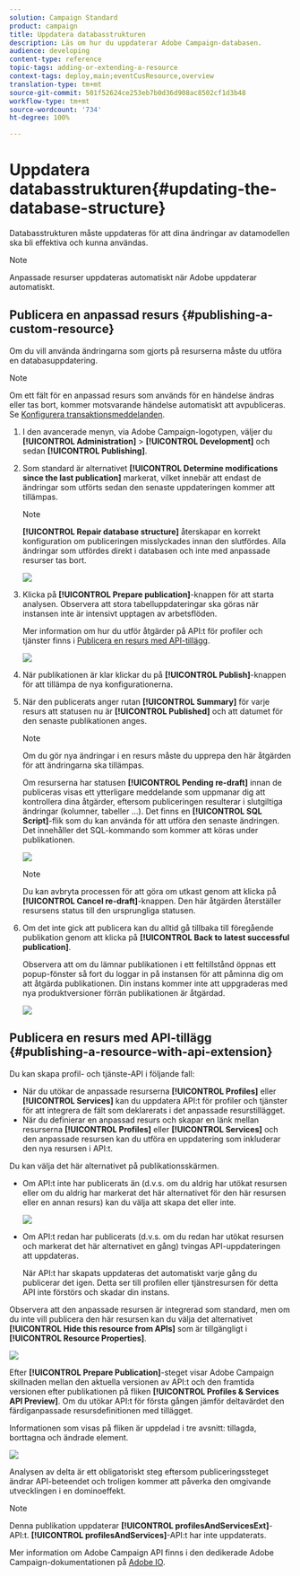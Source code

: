 ```yaml
---
solution: Campaign Standard
product: campaign
title: Uppdatera databasstrukturen
description: Läs om hur du uppdaterar Adobe Campaign-databasen.
audience: developing
content-type: reference
topic-tags: adding-or-extending-a-resource
context-tags: deploy,main;eventCusResource,overview
translation-type: tm+mt
source-git-commit: 501f52624ce253eb7b0d36d908ac8502cf1d3b48
workflow-type: tm+mt
source-wordcount: '734'
ht-degree: 100%

---
```



# Uppdatera databasstrukturen{#updating-the-database-structure}

Databasstrukturen måste uppdateras för att dina ändringar av datamodellen ska bli effektiva och kunna användas.

>[!NOTE]
>
>Anpassade resurser uppdateras automatiskt när Adobe uppdaterar automatiskt.

## Publicera en anpassad resurs {#publishing-a-custom-resource}

Om du vill använda ändringarna som gjorts på resurserna måste du utföra en databasuppdatering.

>[!NOTE]
>
>Om ett fält för en anpassad resurs som används för en händelse ändras eller tas bort, kommer motsvarande händelse automatiskt att avpubliceras. Se [Konfigurera transaktionsmeddelanden](../../administration/using/configuring-transactional-messaging.md).

1. I den avancerade menyn, via Adobe Campaign-logotypen, väljer du **[!UICONTROL Administration]** > **[!UICONTROL Development]** och sedan **[!UICONTROL Publishing]**.
1. Som standard är alternativet **[!UICONTROL Determine modifications since the last publication]** markerat, vilket innebär att endast de ändringar som utförts sedan den senaste uppdateringen kommer att tillämpas.

   >[!NOTE]
   >
   >**[!UICONTROL Repair database structure]** återskapar en korrekt konfiguration om publiceringen misslyckades innan den slutfördes. Alla ändringar som utfördes direkt i databasen och inte med anpassade resurser tas bort.

   ![](assets/schema_extension_12.png)

1. Klicka på **[!UICONTROL Prepare publication]**-knappen för att starta analysen. Observera att stora tabelluppdateringar ska göras när instansen inte är intensivt upptagen av arbetsflöden.

   Mer information om hur du utför åtgärder på API:t för profiler och tjänster finns i [Publicera en resurs med API-tillägg](#publishing-a-resource-with-api-extension).

   ![](assets/schema_extension_13.png)

1. När publikationen är klar klickar du på **[!UICONTROL Publish]**-knappen för att tillämpa de nya konfigurationerna.
1. När den publicerats anger rutan **[!UICONTROL Summary]** för varje resurs att statusen nu är **[!UICONTROL Published]** och att datumet för den senaste publikationen anges.

   >[!NOTE]
   >
   >Om du gör nya ändringar i en resurs måste du upprepa den här åtgärden för att ändringarna ska tillämpas.

   Om resurserna har statusen **[!UICONTROL Pending re-draft]** innan de publiceras visas ett ytterligare meddelande som uppmanar dig att kontrollera dina åtgärder, eftersom publiceringen resulterar i slutgiltiga ändringar (kolumner, tabeller ...). Det finns en **[!UICONTROL SQL Script]**-flik som du kan använda för att utföra den senaste ändringen. Det innehåller det SQL-kommando som kommer att köras under publikationen.

   ![](assets/schema_extension_scriptsql.png)

   >[!NOTE]
   >
   >Du kan avbryta processen för att göra om utkast genom att klicka på **[!UICONTROL Cancel re-draft]**-knappen. Den här åtgärden återställer resursens status till den ursprungliga statusen.

1. Om det inte gick att publicera kan du alltid gå tillbaka till föregående publikation genom att klicka på **[!UICONTROL Back to latest successful publication]**.

   Observera att om du lämnar publikationen i ett feltillstånd öppnas ett popup-fönster så fort du loggar in på instansen för att påminna dig om att åtgärda publikationen. Din instans kommer inte att uppgraderas med nya produktversioner förrän publikationen är åtgärdad.

   ![](assets/schema_extension_31.png)

## Publicera en resurs med API-tillägg {#publishing-a-resource-with-api-extension}

Du kan skapa profil- och tjänste-API i följande fall:

* När du utökar de anpassade resurserna **[!UICONTROL Profiles]** eller **[!UICONTROL Services]** kan du uppdatera API:t för profiler och tjänster för att integrera de fält som deklarerats i det anpassade resurstillägget.
* När du definierar en anpassad resurs och skapar en länk mellan resurserna **[!UICONTROL Profiles]** eller **[!UICONTROL Services]** och den anpassade resursen kan du utföra en uppdatering som inkluderar den nya resursen i API:t.

Du kan välja det här alternativet på publikationsskärmen.

* Om API:t inte har publicerats än (d.v.s. om du aldrig har utökat resursen eller om du aldrig har markerat det här alternativet för den här resursen eller en annan resurs) kan du välja att skapa det eller inte.

   ![](assets/create-profile-and-services-api.png)

* Om API:t redan har publicerats (d.v.s. om du redan har utökat resursen och markerat det här alternativet en gång) tvingas API-uppdateringen att uppdateras.

   När API:t har skapats uppdateras det automatiskt varje gång du publicerar det igen. Detta ser till profilen eller tjänstresursen för detta API inte förstörs och skadar din instans.

Observera att den anpassade resursen är integrerad som standard, men om du inte vill publicera den här resursen kan du välja det alternativet **[!UICONTROL Hide this resource from APIs]** som är tillgängligt i **[!UICONTROL Resource Properties]**.

![](assets/removefromextoption.png)

Efter **[!UICONTROL Prepare Publication]**-steget visar Adobe Campaign skillnaden mellan den aktuella versionen av API:t och den framtida versionen efter publikationen på fliken **[!UICONTROL Profiles & Services API Preview]**. Om du utökar API:t för första gången jämför deltavärdet den färdiganpassade resursdefinitionen med tillägget.

Informationen som visas på fliken är uppdelad i tre avsnitt: tillagda, borttagna och ändrade element.

![](assets/extendpandsapi_diff.png)

Analysen av delta är ett obligatoriskt steg eftersom publiceringssteget ändrar API-beteendet och troligen kommer att påverka den omgivande utvecklingen i en dominoeffekt.

>[!NOTE]
>
>Denna publikation uppdaterar **[!UICONTROL profilesAndServicesExt]**-API:t. **[!UICONTROL profilesAndServices]**-API:t har inte uppdaterats.

Mer information om Adobe Campaign API finns i den dedikerade Adobe Campaign-dokumentationen på [Adobe IO](https://docs.campaign.adobe.com/doc/standard/en/adobeio.html).
